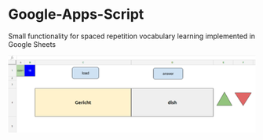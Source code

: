 # Google-Apps-Script
Small functionality for spaced repetition vocabulary learning implemented in Google Sheets

![Preview](https://github.com/peter-stoyanov/Google-Apps-Script/blob/master/snapshot.PNG)
